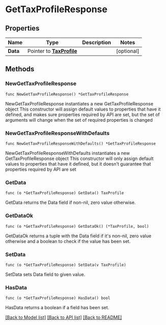 # GetTaxProfileResponse

## Properties

Name | Type | Description | Notes
------------ | ------------- | ------------- | -------------
**Data** | Pointer to [**TaxProfile**](TaxProfile.md) |  | [optional] 

## Methods

### NewGetTaxProfileResponse

`func NewGetTaxProfileResponse() *GetTaxProfileResponse`

NewGetTaxProfileResponse instantiates a new GetTaxProfileResponse object
This constructor will assign default values to properties that have it defined,
and makes sure properties required by API are set, but the set of arguments
will change when the set of required properties is changed

### NewGetTaxProfileResponseWithDefaults

`func NewGetTaxProfileResponseWithDefaults() *GetTaxProfileResponse`

NewGetTaxProfileResponseWithDefaults instantiates a new GetTaxProfileResponse object
This constructor will only assign default values to properties that have it defined,
but it doesn't guarantee that properties required by API are set

### GetData

`func (o *GetTaxProfileResponse) GetData() TaxProfile`

GetData returns the Data field if non-nil, zero value otherwise.

### GetDataOk

`func (o *GetTaxProfileResponse) GetDataOk() (*TaxProfile, bool)`

GetDataOk returns a tuple with the Data field if it's non-nil, zero value otherwise
and a boolean to check if the value has been set.

### SetData

`func (o *GetTaxProfileResponse) SetData(v TaxProfile)`

SetData sets Data field to given value.

### HasData

`func (o *GetTaxProfileResponse) HasData() bool`

HasData returns a boolean if a field has been set.


[[Back to Model list]](../README.md#documentation-for-models) [[Back to API list]](../README.md#documentation-for-api-endpoints) [[Back to README]](../README.md)



